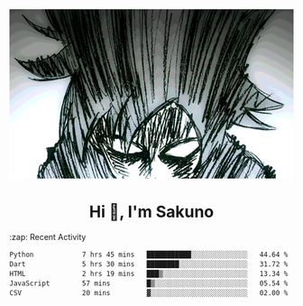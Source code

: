 <body>
<h1 align="center"></h1>
<br>
<div align="center">
<img width="auto" height="300" src="Img/mobFreakoutLonger.gif"/>
</div>
</div>
<h1 align="center">Hi 👋, I'm Sakuno</h1>
:zap: Recent Activity

<!--START_SECTION:waka-->

```txt
Python            7 hrs 45 mins   ███████████░░░░░░░░░░░░░░   44.64 %
Dart              5 hrs 30 mins   ████████░░░░░░░░░░░░░░░░░   31.72 %
HTML              2 hrs 19 mins   ███▒░░░░░░░░░░░░░░░░░░░░░   13.34 %
JavaScript        57 mins         █▒░░░░░░░░░░░░░░░░░░░░░░░   05.54 %
CSV               20 mins         ▓░░░░░░░░░░░░░░░░░░░░░░░░   02.00 %
```

<!--END_SECTION:waka-->
